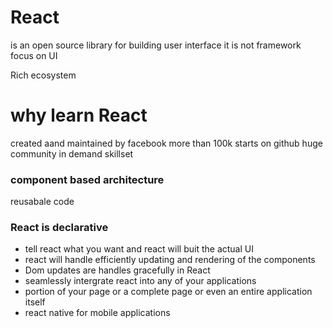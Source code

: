 # React

is an open source library for building user interface
it is not framework
focus on UI

Rich ecosystem

# why learn React

created aand maintained by facebook
more than 100k starts on github
huge community
in demand skillset

### component based architecture

reusabale code

### React is declarative

* tell react what you want and react will buit the actual UI
* react will handle efficiently updating and rendering of the components
* Dom updates are handles gracefully in React
* seamlessly intergrate react into any of your applications
* portion of your page  or a complete page or even an entire application itself
* react native for mobile applications
